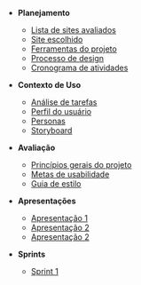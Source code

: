 - **Planejamento**

  - [Lista de sites avaliados](docs/planejamento/lista_sites.md)
  - [Site escolhido](docs/planejamento/site.md)
  - [Ferramentas do projeto](docs/planejamento/ferramentas.md)
  - [Processo de design](docs/planejamento/processos_design.md)
  - [Cronograma de atividades](docs/planejamento/cronograma.md)

- **Contexto de Uso**

  - [Análise de tarefas](docs/contexto_uso/analise_tarefas.md)
  - [Perfil do usuário](docs/contexto_uso/perfil_usuario.md)
  - [Personas](docs/contexto_uso/personas.md)
  - [Storyboard](docs/contexto_uso/storyboard.md)

- **Avaliação**

  - [Princípios gerais do projeto](docs/avaliacao/principios_projeto.md)
  - [Metas de usabilidade](docs/avaliacao/metas_usabilidade.md)
  - [Guia de estilo](docs/avaliacao/guia_estilo.md)

- **Apresentações**

  - [Apresentação 1](docs/apresentacoes/apresentacao1.md)
  - [Apresentação 2](docs/apresentacoes/apresentacao2.md)
  - [Apresentação 2](docs/apresentacoes/apresentacao3.md)

- **Sprints**

  - [Sprint 1](docs/sprint/healtcheck.md)
